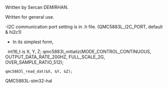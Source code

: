 Written by Sercan DEMIRHAN.



Written for general use.

-I2C communication port setting is in .h file. (QMC5883L_I2C_PORT, default & hi2c1)
- In its simplest form,

  int16_t is X, Y, Z;
    qmc5883l_ınitializ(MODE_CONTROL_CONTINUOUS, OUTPUT_DATA_RATE_200HZ, FULL_SCALE_2G, OVER_SAMPLE_RATIO_512);
    
    qmc5883l_read_dat(&X, &Y, &Z);












QMC5883L-stm32-hal
